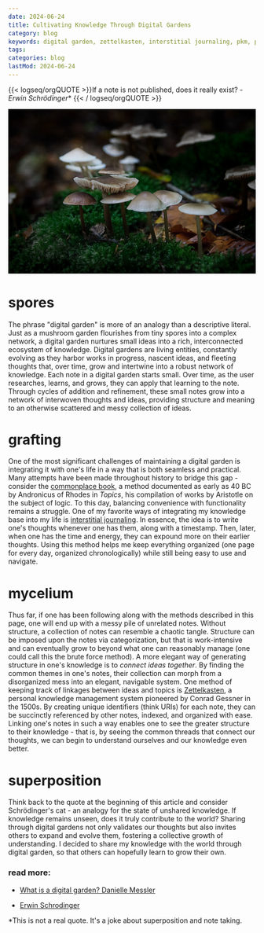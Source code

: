 ```yaml
---
date: 2024-06-24
title: Cultivating Knowledge Through Digital Gardens
category: blog
keywords: digital garden, zettelkasten, interstitial journaling, pkm, personal knowledge management
tags:
categories: blog
lastMod: 2024-06-24
---
```

{{< logseq/orgQUOTE >}}If a note is not published, does it really exist? 
*- Erwin Schrödinger** 
{{< / logseq/orgQUOTE >}}

![mushrooms.jpg](/content/assets/mushrooms.jpg)

# spores

The phrase "digital garden" is more of an analogy than a descriptive literal. Just as a mushroom garden flourishes from tiny spores into a complex network, a digital garden nurtures small ideas into a rich, interconnected ecosystem of knowledge. Digital gardens are living entities, constantly evolving as they harbor works in progress, nascent ideas, and fleeting thoughts that, over time, grow and intertwine into a robust network of knowledge. Each note in a digital garden starts small. Over time, as the user researches, learns, and grows, they can apply that learning to the note. Through cycles of addition and refinement, these small notes grow into a network of interwoven thoughts and ideas, providing structure and meaning to an otherwise scattered and messy collection of ideas.

# grafting

One of the most significant challenges of maintaining a digital garden is integrating it with one's life in a way that is both seamless and practical. Many attempts have been made throughout history to bridge this gap - consider the [commonplace book](https://en.wikipedia.org/w/index.php?title=Commonplace_book&oldid=1226293413), a method documented as early as 40 BC by Andronicus of Rhodes in *Topics*, his compilation of works by Aristotle on the subject of logic. To this day, balancing convenience with functionality remains a struggle. One of my favorite ways of integrating my knowledge base into my life is [interstitial journaling](https://nesslabs.com/interstitial-journaling). In essence, the idea is to write one's thoughts whenever one has them, along with a timestamp. Then, later, when one has the time and energy, they can expound more on their earlier thoughts. Using this method helps me keep everything organized (one page for every day, organized chronologically) while still being easy to use and navigate.

# mycelium

Thus far, if one has been following along with the methods described in this page, one will end up with a messy pile of unrelated notes. Without structure, a collection of notes can resemble a chaotic tangle. Structure can be imposed upon the notes via categorization, but that is work-intensive and can eventually grow to beyond what one can reasonably manage (one could call this the brute force method). A more elegant way of generating structure in one's knowledge is to *connect ideas together*. By finding the common themes in one's notes, their collection can morph from a disorganized mess into an elegant, navigable system. One method of keeping track of linkages between ideas and topics is [Zettelkasten](https://en.wikipedia.org/wiki/Zettelkasten), a personal knowledge management system pioneered by Conrad Gessner in the 1500s. By creating unique identifiers (think URIs) for each note, they can be succinctly referenced by other notes, indexed, and organized with ease. Linking one's notes in such a way enables one to see the greater structure to their knowledge - that is, by seeing the common threads that connect our thoughts, we can begin to understand ourselves and our knowledge even better.

# superposition

Think back to the quote at the beginning of this article and consider Schrödinger's cat - an analogy for the state of unshared knowledge. If knowledge remains unseen, does it truly contribute to the world? Sharing through digital gardens not only validates our thoughts but also invites others to expand and evolve them, fostering a collective growth of understanding. I decided to share my knowledge with the world through digital garden, so that others can hopefully learn to grow their own.



### read more:

  + [What is a digital garden? Danielle Messler](https://www.thunknotes.com/blog/what-is-a-digital-garden)

  + [Erwin Schrodinger](https://en.wikipedia.org/wiki/Erwin_Schr%C3%B6dinger)

*This is not a real quote. It's a joke about superposition and note taking.
